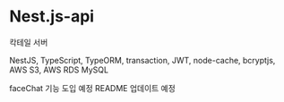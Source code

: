 # Nest.js-api
칵테일 서버

NestJS, TypeScript, TypeORM, transaction, JWT, node-cache, bcryptjs, AWS S3, AWS RDS MySQL

faceChat 기능 도입 예정
README 업데이트 예정
